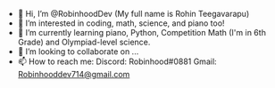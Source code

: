 - 👋 Hi, I’m @RobinhoodDev 
(My full name is Rohin Teegavarapu)
- 👀 I’m interested in coding, math, science, and piano too!
- 🌱 I’m currently learning piano, Python, Competition Math (I'm in 6th Grade) and Olympiad-level science.
- 💞️ I’m looking to collaborate on ...
- 📫 How to reach me:
Discord: Robinhood#0881
Gmail: Robinhooddev714@gmail.com
